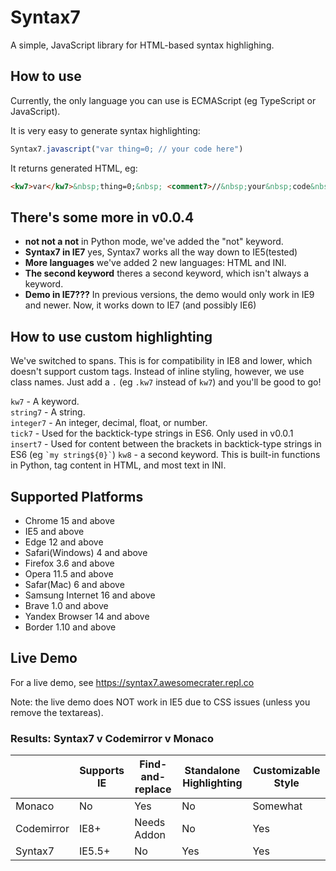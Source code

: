 # Syntax7
A simple, JavaScript library for HTML-based syntax highlighing.

## How to use

Currently, the only language you can use is ECMAScript (eg TypeScript or JavaScript).

It is very easy to generate syntax highlighting:
```js
Syntax7.javascript("var thing=0; // your code here")
```

It returns generated HTML, eg:
```html
<kw7>var</kw7>&nbsp;thing=0;&nbsp; <comment7>//&nbsp;your&nbsp;code&nbsp;here</comment7>
```

## There's some more in v0.0.4

* **not not a not** in Python mode, we've added the "not" keyword.
* **Syntax7 in IE7** yes, Syntax7 works all the way down to IE5(tested)
* **More languages** we've added 2 new languages: HTML and INI.
* **The second keyword** theres a second keyword, which isn't always a keyword.
* **Demo in IE7???** In previous versions, the demo would only work in IE9 and newer. Now, it works down to IE7 (and possibly IE6)


##  How to use custom highlighting
We've switched to spans. This is for compatibility in IE8 and lower, which doesn't support custom tags. Instead of inline styling, however, we use class names. Just add a `.` (eg `.kw7` instead of `kw7`) and you'll be good to go! 

`kw7` - A keyword.<br>
`string7` - A string.<br>
`integer7` - An integer, decimal, float, or number.<br>
`tick7` - Used for the backtick-type strings in ES6. Only used in v0.0.1
`insert7` - Used for content between the brackets in backtick-type strings in ES6 (eg `` `my string${0}` ``)
`kw8` - a second keyword. This is built-in functions in Python, tag content in HTML, and most text in INI.


## Supported Platforms

* Chrome 15 and above
* IE5 and above
* Edge 12 and above
* Safari(Windows) 4 and above
* Firefox 3.6 and above
* Opera 11.5 and above
* Safar(Mac) 6 and above
* Samsung Internet 16 and above
* Brave 1.0 and above
* Yandex Browser 14 and above
* Border 1.10 and above



## Live Demo

For a live demo, see https://syntax7.awesomecrater.repl.co

Note: the live demo does NOT work in IE5 due to CSS issues (unless you remove the textareas).



### Results: Syntax7 v Codemirror v Monaco
|            | Supports IE | Find-and-replace | Standalone Highlighting | Customizable Style |
|------------|-------------|------------------|-------------------------|--------------------|
| Monaco     | No          | Yes              | No                      | Somewhat           |
| Codemirror | IE8+        | Needs Addon      | No                      | Yes                |
| Syntax7    | IE5.5+      | No               | Yes                     | Yes                |
